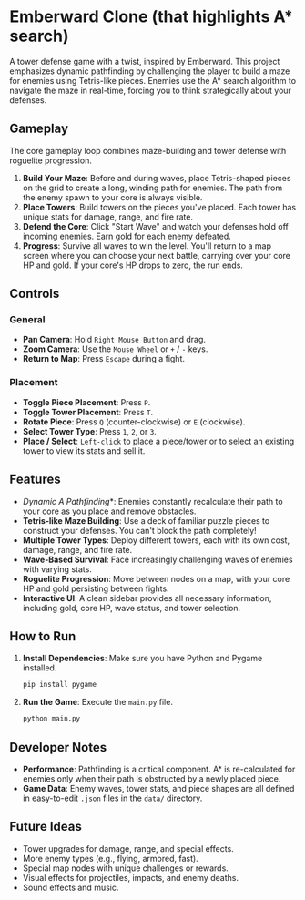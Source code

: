 # Emberward Clone (that highlights A* search)

A tower defense game with a twist, inspired by Emberward. This project emphasizes dynamic pathfinding by challenging the player to build a maze for enemies using Tetris-like pieces. Enemies use the A* search algorithm to navigate the maze in real-time, forcing you to think strategically about your defenses.

## Gameplay

The core gameplay loop combines maze-building and tower defense with roguelite progression.

1. **Build Your Maze**: Before and during waves, place Tetris-shaped pieces on the grid to create a long, winding path for enemies. The path from the enemy spawn to your core is always visible.
2. **Place Towers**: Build towers on the pieces you've placed. Each tower has unique stats for damage, range, and fire rate.
3. **Defend the Core**: Click "Start Wave" and watch your defenses hold off incoming enemies. Earn gold for each enemy defeated.
4. **Progress**: Survive all waves to win the level. You'll return to a map screen where you can choose your next battle, carrying over your core HP and gold. If your core's HP drops to zero, the run ends.

## Controls

### General

- **Pan Camera**: Hold `Right Mouse Button` and drag.
- **Zoom Camera**: Use the `Mouse Wheel` or `+` / `-` keys.
- **Return to Map**: Press `Escape` during a fight.

### Placement

- **Toggle Piece Placement**: Press `P`.
- **Toggle Tower Placement**: Press `T`.
- **Rotate Piece**: Press `Q` (counter-clockwise) or `E` (clockwise).
- **Select Tower Type**: Press `1`, `2`, or `3`.
- **Place / Select**: `Left-click` to place a piece/tower or to select an existing tower to view its stats and sell it.

## Features

- **Dynamic A* Pathfinding**: Enemies constantly recalculate their path to your core as you place and remove obstacles.
- **Tetris-like Maze Building**: Use a deck of familiar puzzle pieces to construct your defenses. You can't block the path completely!
- **Multiple Tower Types**: Deploy different towers, each with its own cost, damage, range, and fire rate.
- **Wave-Based Survival**: Face increasingly challenging waves of enemies with varying stats.
- **Roguelite Progression**: Move between nodes on a map, with your core HP and gold persisting between fights.
- **Interactive UI**: A clean sidebar provides all necessary information, including gold, core HP, wave status, and tower selection.

## How to Run

1. **Install Dependencies**: Make sure you have Python and Pygame installed.

    ```sh
    pip install pygame
    ```

2. **Run the Game**: Execute the `main.py` file.

    ```sh
    python main.py
    ```

## Developer Notes

- **Performance**: Pathfinding is a critical component. A* is re-calculated for enemies only when their path is obstructed by a newly placed piece.
- **Game Data**: Enemy waves, tower stats, and piece shapes are all defined in easy-to-edit `.json` files in the `data/` directory.

## Future Ideas

- Tower upgrades for damage, range, and special effects.
- More enemy types (e.g., flying, armored, fast).
- Special map nodes with unique challenges or rewards.
- Visual effects for projectiles, impacts, and enemy deaths.
- Sound effects and music.
